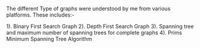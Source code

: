 The different Type of graphs were understood by me from various platforms. These includes:-

1). Binary First Search Graph
2). Depth First Search Graph
3). Spanning tree and maximum number of spanning trees for complete graphs
4). Prims Minimum Spanning Tree Algorithm
